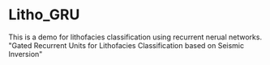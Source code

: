 # Litho_GRU
This is a demo for lithofacies classification using recurrent nerual networks.
"Gated Recurrent Units for Lithofacies Classification based on Seismic Inversion"
